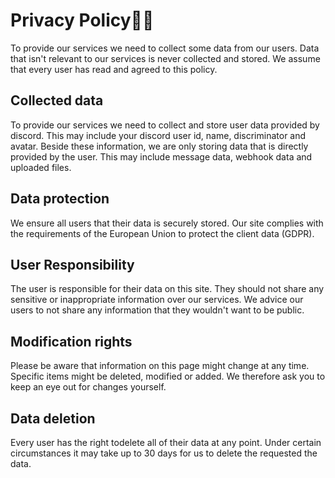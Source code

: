# Privacy Policy🕵️‍♂️
To provide our services we need to collect some data from our users. Data that isn't relevant to our services is never collected and stored. We assume that every user has read and agreed to this policy.

## Collected data
To provide our services we need to collect and store user data provided by discord. This may include your discord user id, name, discriminator and avatar.
Beside these information, we are only storing data that is directly provided by the user. This may include message data, webhook data and uploaded files.

## Data protection
We ensure all users that their data is securely stored. Our site complies with the requirements of the European Union to protect the client data (GDPR).

## User Responsibility
The user is responsible for their data on this site. They should not share any sensitive or inappropriate information over our services. We advice our users to not share any information that they wouldn't want to be public.

## Modification rights
Please be aware that information on this page might change at any time. Specific items might be deleted, modified or added. We therefore ask you to keep an eye out for changes yourself.

## Data deletion
Every user has the right todelete all of their data at any point. Under certain circumstances it may take up to 30 days for us to delete the requested the data.